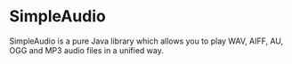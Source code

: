 # SimpleAudio
SimpleAudio is a pure Java library which allows you to play WAV, AIFF, AU, OGG and MP3 audio files in a unified way.
